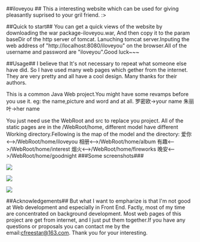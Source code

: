 ##iloveyou ##
This a interesting website which can be used for giving pleasantly 
suprised to your gril friend. :>


##Quick to start##
You can get a quick views of the website by downloading the war package-iloveyou.war, And then copy it to the param baseDir of the http server 
of tomcat. Lanuching tomcat server.Inputing the web address of "http://localhost:8080/iloveyou" on the browser.All of the username and password are "iloveyou".Good luck~~~

##Usage##
I believe that It's not necessary to repeat what someone else have did. So I 
have used many web pages which gether from the internet. They are very pretty and all have a cool design. Many thanks for their authors.

This is a common Java Web project.You might have some revamps before you use it.
eg: the name,picture and word and at all.
	罗密欧->your name
	朱丽叶->her name

You just need use the WebRoot and src to replace you project. All of the static pages are in the /WebRoot/home, different model have different Working directory.Fellowing is the map of the model and the directory:
	爱你<-->/WebRoot/home/iloveyou
	相册<-->/WebRoot/home/album
	有趣<-->/WebRoot/home/interest
	烟火<-->/WebRoot/home/fireworks
	晚安<-->/WebRoot/home/goodnight
###Some screenshots###
	
![](http://i.imgur.com/XTFLhmM.png)
	
![](http://i.imgur.com/q80rACk.png)

![](http://i.imgur.com/oAWiGct.png)
	

##Acknowledgements##
But what I want to empharize is that I'm not good at Web development and especially in Front End. Factly, most of my time are concentrated on background development. Most web pages of this project are get from internet, and I just put them together.If you have any questions or proposals you can contact me by the email:cfreestar@163.com. Thank you for your interesting.